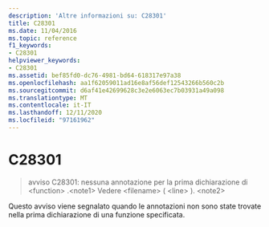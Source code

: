 ```yaml
---
description: 'Altre informazioni su: C28301'
title: C28301
ms.date: 11/04/2016
ms.topic: reference
f1_keywords:
- C28301
helpviewer_keywords:
- C28301
ms.assetid: bef85fd0-dc76-4981-bd64-618317e97a38
ms.openlocfilehash: aa1f62059011ad16e8af56def12543266b560c2b
ms.sourcegitcommit: d6af41e42699628c3e2e6063ec7b03931a49a098
ms.translationtype: MT
ms.contentlocale: it-IT
ms.lasthandoff: 12/11/2020
ms.locfileid: "97161962"
---
```

# <a name="c28301"></a>C28301

> avviso C28301: nessuna annotazione per la prima dichiarazione di \<function> .\<note1> Vedere \<filename> ( \<line> ). \<note2>

Questo avviso viene segnalato quando le annotazioni non sono state trovate nella prima dichiarazione di una funzione specificata.
